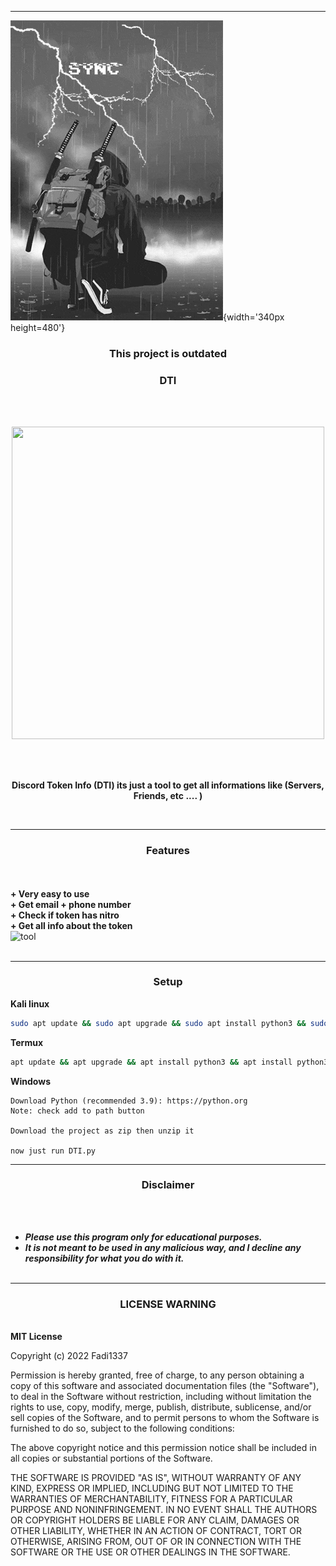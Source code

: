 

-----
![Fondo](https://github.com/Alvaritooo17/gif/blob/main/alvaritooo.17%20(1).gif){width='340px height=480'}

### <p align="center">This project is outdated</p>

### <p align="center">DTI</p>


<br><br>

<p align="center">
<img src="https://media.discordapp.net/attachments/960160330749734982/1010694144953417778/nice.png", width="500", height="500">
</p>


<br><br>
<p align="center">
<strong> Discord Token Info (DTI) its just a tool to get all informations like (Servers, Friends, etc .... )
</strong>
</p>
<br>

-----
### <p align="center"> Features </p>

<br><br>
<strong>+ Very easy to use</strong>
<br>
<strong>+ Get email + phone number</strong>
<br>
<strong>+ Check if token has nitro</strong>
<br>
<strong>+ Get all info about the token</strong>
<br>
![tool](https://media.discordapp.net/attachments/956919430737182770/1005625935254528100/unknown.png?width=826&height=430)
<br><br>

-----
### <p align="center"> Setup</p>
<strong>Kali linux</strong>
```bash
sudo apt update && sudo apt upgrade && sudo apt install python3 && sudo apt install python3-pip && git clone https://github.com/Fadi002/Discord-Token-Info/ && cd Discord-Token-Info && pip3 install -r requirements.txt && python3 DTI.py
```
<strong>Termux</strong>
```bash
apt update && apt upgrade && apt install python3 && apt install python3-pip && pkg install python3 && git clone https://github.com/Fadi002/Discord-Token-Info/ && cd Discord-Token-Info && pip3 install -r requirements.txt && python3 DTI.py
```
<strong>Windows</strong>
```
Download Python (recommended 3.9): https://python.org
Note: check add to path button

Download the project as zip then unzip it

now just run DTI.py
```
-----

### <p align="center">Disclaimer</p>

<br><br>
* ***Please use this program only for educational purposes.***
* ***It is not meant to be used in any malicious way, and I decline any responsibility for what you do with it.***
<br><br>
-----

### <p align='center'>LICENSE WARNING</p>
<br>
<strong>MIT License </strong>

Copyright (c) 2022 Fadi1337

Permission is hereby granted, free of charge, to any person obtaining a copy
of this software and associated documentation files (the "Software"), to deal
in the Software without restriction, including without limitation the rights
to use, copy, modify, merge, publish, distribute, sublicense, and/or sell
copies of the Software, and to permit persons to whom the Software is
furnished to do so, subject to the following conditions:

The above copyright notice and this permission notice shall be included in all
copies or substantial portions of the Software.

THE SOFTWARE IS PROVIDED "AS IS", WITHOUT WARRANTY OF ANY KIND, EXPRESS OR
IMPLIED, INCLUDING BUT NOT LIMITED TO THE WARRANTIES OF MERCHANTABILITY,
FITNESS FOR A PARTICULAR PURPOSE AND NONINFRINGEMENT. IN NO EVENT SHALL THE
AUTHORS OR COPYRIGHT HOLDERS BE LIABLE FOR ANY CLAIM, DAMAGES OR OTHER
LIABILITY, WHETHER IN AN ACTION OF CONTRACT, TORT OR OTHERWISE, ARISING FROM,
OUT OF OR IN CONNECTION WITH THE SOFTWARE OR THE USE OR OTHER DEALINGS IN THE
SOFTWARE.

